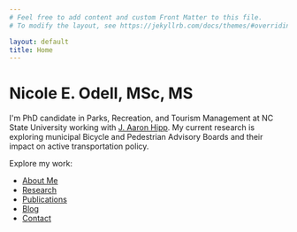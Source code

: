 ```yaml
---
# Feel free to add content and custom Front Matter to this file.
# To modify the layout, see https://jekyllrb.com/docs/themes/#overriding-theme-defaults

layout: default
title: Home
---
```

# Nicole E. Odell, MSc, MS

I'm PhD candidate in Parks, Recreation, and Tourism Management at NC State University working with [J. Aaron Hipp](https://faculty.cnr.ncsu.edu/aaronhipp/). My current research is exploring municipal Bicycle and Pedestrian Advisory Boards and their impact on active transportation policy. 

Explore my work:
- [About Me](about.html)
- [Research](research.html)
- [Publications](publications.html)
- [Blog](blog.html)
- [Contact](contact.html)